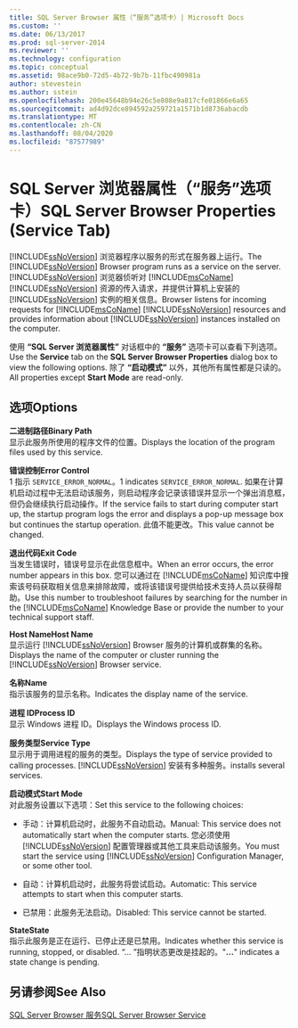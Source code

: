 ```yaml
---
title: SQL Server Browser 属性（“服务”选项卡）| Microsoft Docs
ms.custom: ''
ms.date: 06/13/2017
ms.prod: sql-server-2014
ms.reviewer: ''
ms.technology: configuration
ms.topic: conceptual
ms.assetid: 98ace9b0-72d5-4b72-9b7b-11fbc490981a
author: stevestein
ms.author: sstein
ms.openlocfilehash: 200e45648b94e26c5e808e9a817cfe01866e6a65
ms.sourcegitcommit: ad4d92dce894592a259721a1571b1d8736abacdb
ms.translationtype: MT
ms.contentlocale: zh-CN
ms.lasthandoff: 08/04/2020
ms.locfileid: "87577989"
---
```

# <a name="sql-server-browser-properties-service-tab"></a><span data-ttu-id="321a6-102">SQL Server 浏览器属性（“服务”选项卡）</span><span class="sxs-lookup"><span data-stu-id="321a6-102">SQL Server Browser Properties (Service Tab)</span></span>
  <span data-ttu-id="321a6-103">[!INCLUDE[ssNoVersion](../../includes/ssnoversion-md.md)] 浏览器程序以服务的形式在服务器上运行。</span><span class="sxs-lookup"><span data-stu-id="321a6-103">The [!INCLUDE[ssNoVersion](../../includes/ssnoversion-md.md)] Browser program runs as a service on the server.</span></span> [!INCLUDE[ssNoVersion](../../includes/ssnoversion-md.md)] <span data-ttu-id="321a6-104">浏览器侦听对 [!INCLUDE[msCoName](../../includes/msconame-md.md)] [!INCLUDE[ssNoVersion](../../includes/ssnoversion-md.md)] 资源的传入请求，并提供计算机上安装的 [!INCLUDE[ssNoVersion](../../includes/ssnoversion-md.md)] 实例的相关信息。</span><span class="sxs-lookup"><span data-stu-id="321a6-104">Browser listens for incoming requests for [!INCLUDE[msCoName](../../includes/msconame-md.md)] [!INCLUDE[ssNoVersion](../../includes/ssnoversion-md.md)] resources and provides information about [!INCLUDE[ssNoVersion](../../includes/ssnoversion-md.md)] instances installed on the computer.</span></span>  
  
 <span data-ttu-id="321a6-105">使用 **“SQL Server 浏览器属性”** 对话框中的 **“服务”** 选项卡可以查看下列选项。</span><span class="sxs-lookup"><span data-stu-id="321a6-105">Use the **Service** tab on the **SQL Server Browser Properties** dialog box to view the following options.</span></span> <span data-ttu-id="321a6-106">除了 **“启动模式”** 以外，其他所有属性都是只读的。</span><span class="sxs-lookup"><span data-stu-id="321a6-106">All properties except **Start Mode** are read-only.</span></span>  
  
## <a name="options"></a><span data-ttu-id="321a6-107">选项</span><span class="sxs-lookup"><span data-stu-id="321a6-107">Options</span></span>  
 <span data-ttu-id="321a6-108">**二进制路径**</span><span class="sxs-lookup"><span data-stu-id="321a6-108">**Binary Path**</span></span>  
 <span data-ttu-id="321a6-109">显示此服务所使用的程序文件的位置。</span><span class="sxs-lookup"><span data-stu-id="321a6-109">Displays the location of the program files used by this service.</span></span>  
  
 <span data-ttu-id="321a6-110">**错误控制**</span><span class="sxs-lookup"><span data-stu-id="321a6-110">**Error Control**</span></span>  
 <span data-ttu-id="321a6-111">1 指示 `SERVICE_ERROR_NORMAL`。</span><span class="sxs-lookup"><span data-stu-id="321a6-111">1 indicates `SERVICE_ERROR_NORMAL`.</span></span> <span data-ttu-id="321a6-112">如果在计算机启动过程中无法启动该服务，则启动程序会记录该错误并显示一个弹出消息框，但仍会继续执行启动操作。</span><span class="sxs-lookup"><span data-stu-id="321a6-112">If the service fails to start during computer start up, the startup program logs the error and displays a pop-up message box but continues the startup operation.</span></span> <span data-ttu-id="321a6-113">此值不能更改。</span><span class="sxs-lookup"><span data-stu-id="321a6-113">This value cannot be changed.</span></span>  
  
 <span data-ttu-id="321a6-114">**退出代码**</span><span class="sxs-lookup"><span data-stu-id="321a6-114">**Exit Code**</span></span>  
 <span data-ttu-id="321a6-115">当发生错误时，错误号显示在此信息框中。</span><span class="sxs-lookup"><span data-stu-id="321a6-115">When an error occurs, the error number appears in this box.</span></span> <span data-ttu-id="321a6-116">您可以通过在 [!INCLUDE[msCoName](../../includes/msconame-md.md)] 知识库中搜索该号码获取相关信息来排除故障，或将该错误号提供给技术支持人员以获得帮助。</span><span class="sxs-lookup"><span data-stu-id="321a6-116">Use this number to troubleshoot failures by searching for the number in the [!INCLUDE[msCoName](../../includes/msconame-md.md)] Knowledge Base or provide the number to your technical support staff.</span></span>  
  
 <span data-ttu-id="321a6-117">**Host Name**</span><span class="sxs-lookup"><span data-stu-id="321a6-117">**Host Name**</span></span>  
 <span data-ttu-id="321a6-118">显示运行 [!INCLUDE[ssNoVersion](../../includes/ssnoversion-md.md)] Browser 服务的计算机或群集的名称。</span><span class="sxs-lookup"><span data-stu-id="321a6-118">Displays the name of the computer or cluster running the [!INCLUDE[ssNoVersion](../../includes/ssnoversion-md.md)] Browser service.</span></span>  
  
 <span data-ttu-id="321a6-119">**名称**</span><span class="sxs-lookup"><span data-stu-id="321a6-119">**Name**</span></span>  
 <span data-ttu-id="321a6-120">指示该服务的显示名称。</span><span class="sxs-lookup"><span data-stu-id="321a6-120">Indicates the display name of the service.</span></span>  
  
 <span data-ttu-id="321a6-121">**进程 ID**</span><span class="sxs-lookup"><span data-stu-id="321a6-121">**Process ID**</span></span>  
 <span data-ttu-id="321a6-122">显示 Windows 进程 ID。</span><span class="sxs-lookup"><span data-stu-id="321a6-122">Displays the Windows process ID.</span></span>  
  
 <span data-ttu-id="321a6-123">**服务类型**</span><span class="sxs-lookup"><span data-stu-id="321a6-123">**Service Type**</span></span>  
 <span data-ttu-id="321a6-124">显示用于调用进程的服务的类型。</span><span class="sxs-lookup"><span data-stu-id="321a6-124">Displays the type of service provided to calling processes.</span></span> [!INCLUDE[ssNoVersion](../../includes/ssnoversion-md.md)] <span data-ttu-id="321a6-125">安装有多种服务。</span><span class="sxs-lookup"><span data-stu-id="321a6-125">installs several services.</span></span>  
  
 <span data-ttu-id="321a6-126">**启动模式**</span><span class="sxs-lookup"><span data-stu-id="321a6-126">**Start Mode**</span></span>  
 <span data-ttu-id="321a6-127">对此服务设置以下选项：</span><span class="sxs-lookup"><span data-stu-id="321a6-127">Set this service to the following choices:</span></span>  
  
-   <span data-ttu-id="321a6-128">手动：计算机启动时，此服务不自动启动。</span><span class="sxs-lookup"><span data-stu-id="321a6-128">Manual: This service does not automatically start when the computer starts.</span></span> <span data-ttu-id="321a6-129">您必须使用 [!INCLUDE[ssNoVersion](../../includes/ssnoversion-md.md)] 配置管理器或其他工具来启动该服务。</span><span class="sxs-lookup"><span data-stu-id="321a6-129">You must start the service using [!INCLUDE[ssNoVersion](../../includes/ssnoversion-md.md)] Configuration Manager, or some other tool.</span></span>  
  
-   <span data-ttu-id="321a6-130">自动：计算机启动时，此服务将尝试启动。</span><span class="sxs-lookup"><span data-stu-id="321a6-130">Automatic: This service attempts to start when this computer starts.</span></span>  
  
-   <span data-ttu-id="321a6-131">已禁用：此服务无法启动。</span><span class="sxs-lookup"><span data-stu-id="321a6-131">Disabled: This service cannot be started.</span></span>  
  
 <span data-ttu-id="321a6-132">**State**</span><span class="sxs-lookup"><span data-stu-id="321a6-132">**State**</span></span>  
 <span data-ttu-id="321a6-133">指示此服务是正在运行、已停止还是已禁用。</span><span class="sxs-lookup"><span data-stu-id="321a6-133">Indicates whether this service is running, stopped, or disabled.</span></span> <span data-ttu-id="321a6-134">“...  ”指明状态更改是挂起的。</span><span class="sxs-lookup"><span data-stu-id="321a6-134">"**...**" indicates a state change is pending.</span></span>  
  
## <a name="see-also"></a><span data-ttu-id="321a6-135">另请参阅</span><span class="sxs-lookup"><span data-stu-id="321a6-135">See Also</span></span>  
 [<span data-ttu-id="321a6-136">SQL Server Browser 服务</span><span class="sxs-lookup"><span data-stu-id="321a6-136">SQL Server Browser Service</span></span>](../../../2014/tools/configuration-manager/sql-server-browser-service.md)  
  
  
